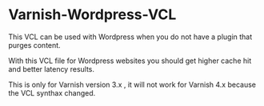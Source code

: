 # Varnish-Wordpress-VCL
This VCL can be used with Wordpress when you do not have a plugin that purges content.

With this VCL file for Wordpress websites you should get higher cache hit and better latency results.

This is only for Varnish version 3.x , it will not work for Varnish 4.x because the VCL synthax changed.
